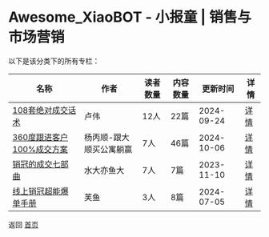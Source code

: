 # Awesome_XiaoBOT - 小报童 | 销售与市场营销

以下是该分类下的所有专栏：

| 名称 | 作者 | 读者数量 | 内容数量 | 更新时间 | 详情 |
|------|------|----------|----------|----------|------|
| [108套绝对成交话术](https://xiaobot.net/p/2535970876?refer=0b133df9-27dc-423b-8101-639049001c13) | 卢伟 | 12人 | 22篇 |  2024-09-24 | [详情](data/2535970876.md) |
| [360度跟进客户100%成交方案](https://xiaobot.net/p/133751?refer=0b133df9-27dc-423b-8101-639049001c13) | 杨丙顺-跟大顺买公寓躺赢 | 7人 | 46篇 |  2024-10-06 | [详情](data/133751.md) |
| [销冠的成交七部曲](https://xiaobot.net/p/HM-190602?refer=0b133df9-27dc-423b-8101-639049001c13) | 水大亦鱼大 | 7人 | 7篇 |  2023-11-10 | [详情](data/HM-190602.md) |
| [线上销冠超能爆单手册](https://xiaobot.net/p/fy20240704?refer=0b133df9-27dc-423b-8101-639049001c13) | 芙鱼 | 3人 | 8篇 |  2024-07-05 | [详情](data/fy20240704.md) |


返回 [首页](../README.md)
